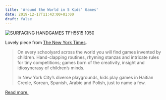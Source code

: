 ```yaml
---
title: 'Around the World in 5 Kids’ Games'
date: 2019-12-17T11:43:00+01:00
draft: false
---
```


![SURFACING HANDGAMES TFH5515 1050](https://cdn-blog.adafruit.com/uploads/2019/12/SURFACING_HANDGAMES_TFH5515-1050.jpg "SURFACING_HANDGAMES_TFH5515-1050.JPG")

Lovely piece from [The New York Times](https://www.nytimes.com/interactive/2019/12/06/arts/kids-games.html).

> On every schoolyard across the world you will find games invented by children. Hand-clapping routines, rhyming stanzas and intricate rules for tiny competitions; games born of the creativity, insight and idiosyncrasy of children’s minds.
> 
> In New York City’s diverse playgrounds, kids play games in Haitian Creole, Korean, Spanish, Arabic and Polish, just to name a few.

[Read more.](https://www.nytimes.com/interactive/2019/12/06/arts/kids-games.html)